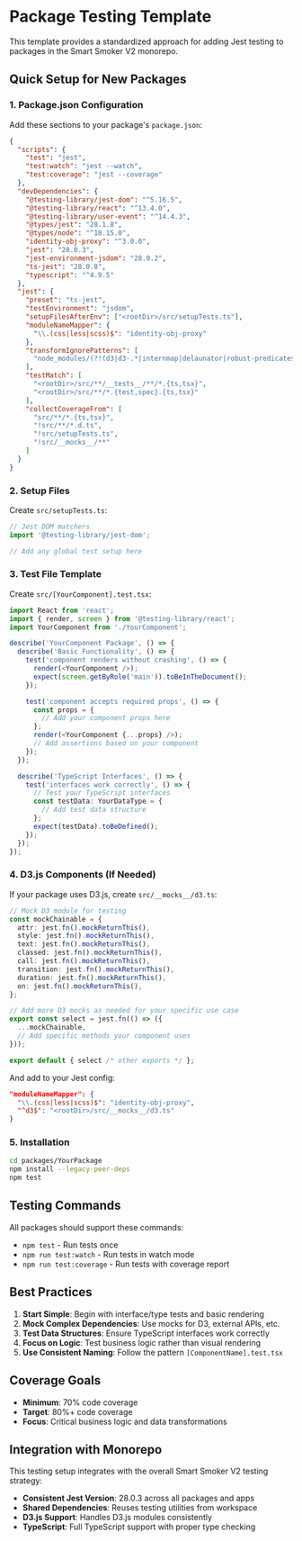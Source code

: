 # Package Testing Template

This template provides a standardized approach for adding Jest testing to packages in the Smart Smoker V2 monorepo.

## Quick Setup for New Packages

### 1. Package.json Configuration

Add these sections to your package's `package.json`:

```json
{
  "scripts": {
    "test": "jest",
    "test:watch": "jest --watch", 
    "test:coverage": "jest --coverage"
  },
  "devDependencies": {
    "@testing-library/jest-dom": "^5.16.5",
    "@testing-library/react": "^13.4.0",
    "@testing-library/user-event": "^14.4.3",
    "@types/jest": "28.1.8",
    "@types/node": "^18.15.0",
    "identity-obj-proxy": "^3.0.0",
    "jest": "28.0.3",
    "jest-environment-jsdom": "28.0.2",
    "ts-jest": "28.0.8",
    "typescript": "^4.9.5"
  },
  "jest": {
    "preset": "ts-jest",
    "testEnvironment": "jsdom",
    "setupFilesAfterEnv": ["<rootDir>/src/setupTests.ts"],
    "moduleNameMapper": {
      "\\.(css|less|scss)$": "identity-obj-proxy"
    },
    "transformIgnorePatterns": [
      "node_modules/(?!(d3|d3-.*|internmap|delaunator|robust-predicates)/)"
    ],
    "testMatch": [
      "<rootDir>/src/**/__tests__/**/*.{ts,tsx}",
      "<rootDir>/src/**/*.{test,spec}.{ts,tsx}"
    ],
    "collectCoverageFrom": [
      "src/**/*.{ts,tsx}",
      "!src/**/*.d.ts",
      "!src/setupTests.ts",
      "!src/__mocks__/**"
    ]
  }
}
```

### 2. Setup Files

Create `src/setupTests.ts`:
```typescript
// Jest DOM matchers
import '@testing-library/jest-dom';

// Add any global test setup here
```

### 3. Test File Template

Create `src/[YourComponent].test.tsx`:
```typescript
import React from 'react';
import { render, screen } from '@testing-library/react';
import YourComponent from './YourComponent';

describe('YourComponent Package', () => {
  describe('Basic Functionality', () => {
    test('component renders without crashing', () => {
      render(<YourComponent />);
      expect(screen.getByRole('main')).toBeInTheDocument();
    });

    test('component accepts required props', () => {
      const props = {
        // Add your component props here
      };
      render(<YourComponent {...props} />);
      // Add assertions based on your component
    });
  });

  describe('TypeScript Interfaces', () => {
    test('interfaces work correctly', () => {
      // Test your TypeScript interfaces
      const testData: YourDataType = {
        // Add test data structure
      };
      expect(testData).toBeDefined();
    });
  });
});
```

### 4. D3.js Components (If Needed)

If your package uses D3.js, create `src/__mocks__/d3.ts`:
```typescript
// Mock D3 module for testing
const mockChainable = {
  attr: jest.fn().mockReturnThis(),
  style: jest.fn().mockReturnThis(),
  text: jest.fn().mockReturnThis(),
  classed: jest.fn().mockReturnThis(),
  call: jest.fn().mockReturnThis(),
  transition: jest.fn().mockReturnThis(),
  duration: jest.fn().mockReturnThis(),
  on: jest.fn().mockReturnThis(),
};

// Add more D3 mocks as needed for your specific use case
export const select = jest.fn(() => ({
  ...mockChainable,
  // Add specific methods your component uses
}));

export default { select /* other exports */ };
```

And add to your Jest config:
```json
"moduleNameMapper": {
  "\\.(css|less|scss)$": "identity-obj-proxy",
  "^d3$": "<rootDir>/src/__mocks__/d3.ts"
}
```

### 5. Installation

```bash
cd packages/YourPackage
npm install --legacy-peer-deps
npm test
```

## Testing Commands

All packages should support these commands:

- `npm test` - Run tests once
- `npm run test:watch` - Run tests in watch mode
- `npm run test:coverage` - Run tests with coverage report

## Best Practices

1. **Start Simple**: Begin with interface/type tests and basic rendering
2. **Mock Complex Dependencies**: Use mocks for D3, external APIs, etc.
3. **Test Data Structures**: Ensure TypeScript interfaces work correctly
4. **Focus on Logic**: Test business logic rather than visual rendering
5. **Use Consistent Naming**: Follow the pattern `[ComponentName].test.tsx`

## Coverage Goals

- **Minimum**: 70% code coverage
- **Target**: 80%+ code coverage
- **Focus**: Critical business logic and data transformations

## Integration with Monorepo

This testing setup integrates with the overall Smart Smoker V2 testing strategy:

- **Consistent Jest Version**: 28.0.3 across all packages and apps
- **Shared Dependencies**: Reuses testing utilities from workspace
- **D3.js Support**: Handles D3.js modules consistently
- **TypeScript**: Full TypeScript support with proper type checking
